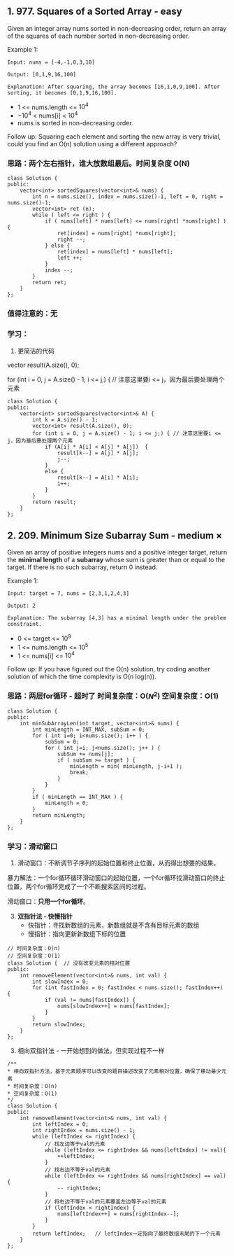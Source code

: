 ## 1. 977. Squares of a Sorted Array - easy

Given an integer array nums sorted in non-decreasing order, return an array of the squares of each number sorted in non-decreasing order.

Example 1:

`Input: nums = [-4,-1,0,3,10]`

`Output: [0,1,9,16,100]`

`Explanation: After squaring, the array becomes [16,1,0,9,100].
After sorting, it becomes [0,1,9,16,100].`

- 1 <= nums.length <= $10^4$
- $-10^4$ < nums[i] < $10^4$
- nums is sorted in non-decreasing order.

Follow up: Squaring each element and sorting the new array is very trivial, could you find an O(n) solution using a different approach?

### 思路：两个左右指针，谁大放数组最后。时间复杂度 O(N)

```
class Solution {
public:
    vector<int> sortedSquares(vector<int>& nums) {
        int n = nums.size(), index = nums.size()-1, left = 0, right = nums.size()-1;
        vector<int> ret (n);
        while ( left <= right ) {
            if ( nums[left] * nums[left] <= nums[right] *nums[right] ) {
                ret[index] = nums[right] *nums[right];
                right --;
            } else {
                ret[index] = nums[left] * nums[left];
                left ++;
            }
            index --;
        }
        return ret;
    }
};
```

### 值得注意的：无

### 学习：

1. 更简洁的代码

vector<int> result(A.size(), 0);

for (int i = 0, j = A.size() - 1; i <= j;) { // 注意这里要i <= j，因为最后要处理两个元素

```
class Solution {
public:
    vector<int> sortedSquares(vector<int>& A) {
        int k = A.size() - 1;
        vector<int> result(A.size(), 0);
        for (int i = 0, j = A.size() - 1; i <= j;) { // 注意这里要i <= j，因为最后要处理两个元素
            if (A[i] * A[i] < A[j] * A[j])  {
                result[k--] = A[j] * A[j];
                j--;
            }
            else {
                result[k--] = A[i] * A[i];
                i++;
            }
        }
        return result;
    }
};
```

## 2. 209. Minimum Size Subarray Sum - medium ×

Given an array of positive integers nums and a positive integer target, return the **minimal length** of a 
**subarray** whose sum is greater than or equal to the target. If there is no such subarray, return 0 instead.

Example 1:

`Input: target = 7, nums = [2,3,1,2,4,3]`

`Output: 2`

`Explanation: The subarray [4,3] has a minimal length under the problem constraint.`

- 0 <= target <= $10^9$
- 1 <= nums.length <= $10^5$
- 1 <= nums[i] <= $10^4$

Follow up: If you have figured out the O(n) solution, try coding another solution of which the time complexity is O(n log(n)).

### 思路：两层for循环 - 超时了 时间复杂度：O($N^2$) 空间复杂度：O(1)

```
class Solution {
public:
    int minSubArrayLen(int target, vector<int>& nums) {
        int minLength = INT_MAX, subSum = 0;
        for ( int i=0; i<nums.size(); i++ ) {
            subSum = 0;
            for ( int j=i; j<nums.size(); j++ ) {
                subSum += nums[j];
                if ( subSum >= target ) {
                    minLength = min( minLength, j-i+1 );
                    break;
                } 
            }
        }
        if ( minLength == INT_MAX ) {
            minLength = 0;
        }
        return minLength;
    }
};
```

### 学习：滑动窗口

1. 滑动窗口：不断调节子序列的起始位置和终止位置，从而得出想要的结果。

暴力解法：一个for循环循环滑动窗口的起始位置，一个for循环找滑动窗口的终止位置，两个for循环完成了一个不断搜索区间的过程。

滑动窗口：**只用一个for循环**。

3. **双指针法 - 快慢指针**
   - 快指针：寻找新数组的元素，新数组就是不含有目标元素的数组
   - 慢指针：指向更新新数组下标的位置

```
// 时间复杂度：O(n)
// 空间复杂度：O(1)
class Solution {  // 没有改变元素的相对位置
public:
    int removeElement(vector<int>& nums, int val) {
        int slowIndex = 0;
        for (int fastIndex = 0; fastIndex < nums.size(); fastIndex++) {
            if (val != nums[fastIndex]) {
                nums[slowIndex++] = nums[fastIndex];
            }
        }
        return slowIndex;
    }
};
```

3. 相向双指针法 - 一开始想到的做法，但实现过程不一样

```
/**
* 相向双指针方法，基于元素顺序可以改变的题目描述改变了元素相对位置，确保了移动最少元素
* 时间复杂度：O(n)
* 空间复杂度：O(1)
*/
class Solution {
public:
    int removeElement(vector<int>& nums, int val) {
        int leftIndex = 0;
        int rightIndex = nums.size() - 1;
        while (leftIndex <= rightIndex) {
            // 找左边等于val的元素
            while (leftIndex <= rightIndex && nums[leftIndex] != val){
                ++leftIndex;
            }
            // 找右边不等于val的元素
            while (leftIndex <= rightIndex && nums[rightIndex] == val) {
                -- rightIndex;
            }
            // 将右边不等于val的元素覆盖左边等于val的元素
            if (leftIndex < rightIndex) {
                nums[leftIndex++] = nums[rightIndex--];
            }
        }
        return leftIndex;   // leftIndex一定指向了最终数组末尾的下一个元素
    }
};
```

